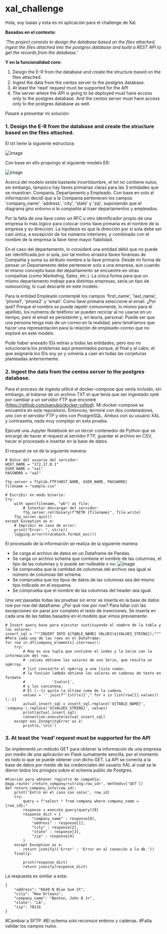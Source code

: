 # xal_challenge
Hola, soy Isaias y esta es mi aplicación para el challenge de Xal.

**Basados en el contexto:**

*'The project consists to design the database based on the files attached, ingest the files attached into
the postgres database and build a REST API to get the records from the database.'*

**Y en la funcionalidad core:**

1. Design the E-R from the database and create the structure based on the files attached.
2. Ingest the data from the centos server to the postgres database.
3. At least the ‘read’ request must be supported for the API
4. The server where the API is going to be deployed must have access only to the postgres
database. And the centos server must have access only to the postgres database as well.

Pasaré a presentar mi solución:

### 1. Design the E-R from the database and create the structure based on the files attached.

El txt tiene la siguiente estructura:

![image](https://user-images.githubusercontent.com/115485666/194901726-c900f44f-3527-40d7-a015-55ce9169ed61.png)

Con base en ello propongo el siguiente modelo ER:

![image](https://user-images.githubusercontent.com/115485666/194994981-adb2686c-7de9-4677-8223-750eaf66d527.png)

Acerca del modelo existe bastante incertidumbre, el txt no contiene nulos, sin embargo, tampoco hay llaves primarias claras para las 3 entidades que se muestran: Companía, Departamento y Empleado. Con base en solo al información decidí que a la Companía pertenecen los campos 'company_name', 'address', 'city', 'state' y 'zip', suponiendo que el diagrama *gira entorno a la compañía* al traer departamentos y empleados. 

Por la falta de una llave como un RFC u otro identificador propio de una empresa lo más *lógico* para colocar como llave primaria es el nombre de la empresa y su dirección. La hipótesis es que la dirección por sí sola debe ser casi única, a excepción de los números interiores, y combinado con el nombre de la empresa la llave tiene mayor fiabilidad.

En el caso del departamento, lo consideré una entidad débil que no puede ser identificada por sí sola, por tal motivo arrastra llaves foráneas de Compañía y suma su atributo nombre a la llave primaria. Desde mi forma de pensar un Departamento debe pertenecer solo a una empresa, aún cuando el mismo concepto base del departamento se encuentre en otras compañías (como Marketing, Sales, etc.). La única forma para que un mismo departamento *trabaje* para distintas empresas, sería un tipo de outsourcing, lo cual descarté en este modelo.

Para la entidad Empleado contemplé los campos 'first_name', 'last_name', 'phone1', 'phone2' y 'email'. Como llave primaria seleccioné el email. ¿Por qué? Porque el nombre se puede repetir comunmente, lo mismo para el apellido, los números de teléfono se pueden reciclar al no usarse en un tiempo, pero el email es persistente y, en teoría, personal. Puede ser que una persona tenga más de un correo en la realidad, pero tendríamos que hacer una representación para la relación de empleado-correo que no exploré en este modelo.

Pude haber anexado IDs extras a todas las entidades, pero eso no solucionaría los problemas aquí presentados porque, al final y al cabo, el que asignaría los IDs soy yo y volvería a caer en todas las conjeturas planteadas anteriormente.

### 2. Ingest the data from the centos server to the postgres database.

Para el proceso de ingesta utilicé el docker-compose que venía incluído, sin embargo, al tratarse de un archivo TXT el que tenía que ser ingestado opté por cambiar a un servidor FTP que encontré (https://github.com/panubo/docker-vsftpd). Mi docker-compose se encuentra en este repositorio. Entonces, terminé con dos contenedores, uno con el servidor FTP y otro con PostgreSQL. Ambos con su usuario XAL y contraseña, nada muy complejo en esta prueba.

Ejecuté una Jupyter Notebook en un tercer contenedor de Python que se encargó de hacer el request al servidor FTP, guardar el archivo en CSV, hacer el procesado e insertar en la base de datos. 

El request se ve de la siguiente manera: 

```
# Datos del usuario del servidor:
HOST_NAME = "172.17.0.1"
USER_NAME = "xal"
PASSWORD = "xal"

ftp_server = ftplib.FTP(HOST_NAME, USER_NAME, PASSWORD)
filename = "sample.csv"

# Escribir en modo binario:
try:
    with open(filename, "wb") as file:
        # Intentar descargar del servidor:
        ftp_server.retrbinary(f"RETR {filename}", file.write)
    ftp_server.quit()
except Exception as e:
    # Imprimir en caso de error:
    print("Error: ", str(e))
    logging.error(traceback.format_exc())
```

El procesado de la información se realiza de la siguiente manera: 

* Se carga el archivo de datos en un Dataframe de Pandas.
* Se carga un archivo schema que contiene el nombre de las columnas, el tipo de las columnas y si puede ser nulleable o no: ![image](https://user-images.githubusercontent.com/115485666/195002976-1cd00064-e5b4-44ae-a666-12e135021445.png)
* Se comprueba que la cantidad de columnas del archivo sea igual al número de columnas del schema.
* Se comprueba que los tipos de datos de las columnas sea del mismo tipo indicado en el esquema.
* Se comprueba que el nombre de las columnas del header sea igual.

Una vez pasadas todas las pruebas sin error se inserta en la base de datos row por row del dataframe. ¿Por qué row por row? Para lidiar con las excepciones sin parar por completo el resto de inserciones. Se inserta en cada una de las tablas basados en el modelo que vimos previamente:

```
# Insert query base para ejecutar sustituyendo el nombre de la tabla y los valores:
insert_sql = """INSERT INTO ${TABLE_NAME} VALUES(${VALUES_STRING});"""
#Para cada una de las rows en el Dataframe:
for row in df[company_elements].iterrows():
    try:
        # Row es una tupla que contiene el index y la Serie con la información del row.
        # .values obtiene los valores de una Serie, que resulta un npArray.
        # list convierte el npArray a una lista común.
        # la función lambda obtiene los valores en cadenas de texto en formato
        #            '{valor}´,
        # y los concatena.
        # El [:-1] quita la última coma de la cadena.
        values = ''.join(f"'{str(x)}'," for x in list(row[1].values))[:-1]
        actual_insert_sql = insert_sql.replace('${TABLE_NAME}', 'company').replace('${VALUES_STRING}', values)
        print(actual_insert_sql)
        connection.execute(actual_insert_sql)
    except exc.IntegrityError as e:
        print(e,'\n\n')
```

### 3. At least the ‘read’ request must be supported for the API

Se implementó un método GET para obtener la información de una empresa por medio de una aplicación en Flask sumamente sencilla, por el momento es todo lo que se puede obtener con dicho GET. La API se conecta a la base de datos por medio de las credenciales del usuario XAL al cuál se le dieron todos los privigios sobre el schema public de Postgres.

```
#Función para obtener registro de compañía:
@app.route('/return_company/<string:row_id>', methods=['GET'])
def return_company_info(row_id):
	print('Entró en el caso con valor', row_id)
	try:
		query = f"select * from company where company_name = {row_id};"
		response = execute_query(query)[0]
		response_dict = {
			"company_name" : response[0],
			"address" : response[1],
			"city" : response[2],	
			"state" : response[3],	
			"zip" : response[4]
		}
	except Exception as e:
		return jsonify({'Error' : 'Error en al conexión a la db.'})
	finally:

		print(response_dict)
		return jsonify(response_dict)
```

La respuesta es similar a esta:

```
{
    "address": "6649 N Blue Gum St",
    "city": "New Orleans",
    "company_name": "Benton, John B Jr",
    "state": "LA",
    "zip": 70116
}
```

#Cambiar a SFTP.
#El schema solo reconoce enteros y cadenas.
#Falta validar los campos nulos.

